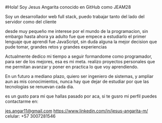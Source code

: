 #Hola! Soy Jesus Angarita
conocido en GitHub como JEAM28

Soy un desarrollador web full stack, puedo trabajar tanto del lado del servidor como del cliente 

desde muy pequeño me interese por el mundo de la programacion, sin embargo hasta ahora ya adulto fue que empece a estudiarlo
el primer lenguaje que aprendi fue JavaScript, sin duda alguna la mejor decision que pude tomar, grandes retos y grandes experiencias

Actualmente dedico mi tiempo a seguir formandome como programador, para ser de los mejores, esa es mi meta. 
realizo proyectos personales que me permitan avanzar y poner en practica lo que voy aprendiendo.

En un futuro a mediano plazo, quiero ser ingeniero de sistemas, y ampliar aun as mis conocimientos, nunca hay que dejar de estudiar
por que las tecnologias se renuevan cada dia.

es un gusto para mi que hallas pasado por aca, si te gusro mi perfil puedes contactarme en:

jes.angar11@gmail.com
https://www.linkedin.com/in/jesus-angarita-m/
celular: +57 3007281546
